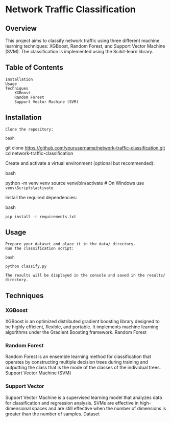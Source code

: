 # Network Traffic Classification
## Overview

This project aims to classify network traffic using three different machine learning techniques: XGBoost, Random Forest, and Support Vector Machine (SVM). The classification is implemented using the Scikit-learn library.
## Table of Contents

    Installation
    Usage
    Techniques
        XGBoost
        Random Forest
        Support Vector Machine (SVM)

## Installation

    Clone the repository:

    bash

git clone https://github.com/yourusername/network-traffic-classification.git
cd network-traffic-classification

Create and activate a virtual environment (optional but recommended):

bash

python -m venv venv
source venv/bin/activate  # On Windows use `venv\Scripts\activate`

Install the required dependencies:

bash

    pip install -r requirements.txt

## Usage

    Prepare your dataset and place it in the data/ directory.
    Run the classification script:

    bash

    python classify.py

    The results will be displayed in the console and saved in the results/ directory.

## Techniques

### XGBoost

XGBoost is an optimized distributed gradient boosting library designed to be highly efficient, flexible, and portable. It implements machine learning algorithms under the Gradient Boosting framework.
Random Forest

### Random Forest

Random Forest is an ensemble learning method for classification that operates by constructing multiple decision trees during training and outputting the class that is the mode of the classes of the individual trees.
Support Vector Machine (SVM)

### Support Vector

Support Vector Machine is a supervised learning model that analyzes data for classification and regression analysis. SVMs are effective in high-dimensional spaces and are still effective when the number of dimensions is greater than the number of samples.
Dataset
